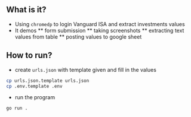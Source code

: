 ## What is it?
- Using `chromedp` to login Vanguard ISA and extract investments values
- It demos
** form submission
** taking screenshots
** extracting text values from table
** posting values to google sheet

## How to run?
- create `urls.json` with template given and fill in the values
```bash
cp urls.json.template urls.json
cp .env.template .env
```
- run the program
```bash
go run .
```
